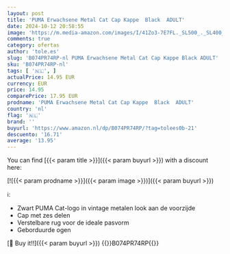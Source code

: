 ```yaml
---
layout: post
title: 'PUMA Erwachsene Metal Cat Cap Kappe  Black  ADULT'
date: 2024-10-12 20:58:55
image: 'https://m.media-amazon.com/images/I/41Zo3-7E7FL._SL500_._SL400_.jpg'
comments: true
category: ofertas
author: 'tole.es'
slug: 'B074PR74RP-nl PUMA Erwachsene Metal Cat Cap Kappe Black ADULT'
sku: 'B074PR74RP-nl'
tags: [ '🇳🇱', ]
actualPrice: 14.95 EUR
currency: EUR
price: 14.95
comparePrice: 17.95 EUR
prodname: 'PUMA Erwachsene Metal Cat Cap Kappe  Black  ADULT'
country: 'nl'
flag: '🇳🇱'
brand: ''
buyurl: 'https://www.amazon.nl/dp/B074PR74RP/?tag=tolees0b-21'
descuento: '16.71'
average: '13.95'
---
```


You can find [{{< param title >}}]({{< param buyurl >}}) with a discount here:

[![{{< param prodname >}}]({{< param image >}})]({{< param buyurl >}})

ℹ️:

- Zwart PUMA Cat-logo in vintage metalen look aan de voorzijde
- Cap met zes delen
- Verstelbare rug voor de ideale pasvorm
- Geborduurde ogen

[🛒 Buy it!!]({{< param buyurl >}})
{{<world>}}B074PR74RP{{</world>}}

